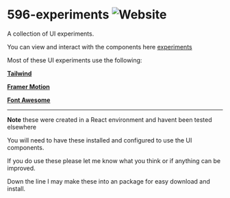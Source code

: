 # 596-experiments ![Website](https://img.shields.io/website?url=https%3A%2F%2Fwww.596.studio%2F&up_message=596%20Live&up_color=green&down_message=596%20down&down_color=orange&style=for-the-badge)


A collection of UI experiments. 

You can view and interact with the components here [experiments](https://www.596.studio/)


Most of these UI experiments use the following:

[**Tailwind**](https://tailwindui.com/)

[**Framer Motion**](https://www.framer.com/motion/)

[**Font Awesome**](https://fontawesome.com/)

---

**Note** these were created in a React environment and havent been tested elsewhere

You will need to have these installed and configured to use the UI components. 

If you do use these please let me know what you think or if anything can be improved. 

Down the line I may make these into an package for easy download and install. 

